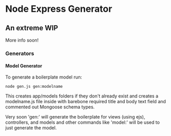 # Node Express Generator

## An extreme WIP

More info soon!

### Generators

#### Model Generator

To generate a boilerplate model run:

    node gen.js gen:modelname

 This creates app/models folders if they don't already exist and creates a modelname.js file inside with barebone required title and body text field and commented out Mongoose schema types.

 Very soon 'gen:' will generate the boilerplate for views (using ejs), controllers, and models and other commands like 'model:' will be used to just generate the model.